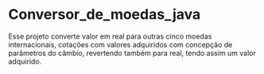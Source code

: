 # Conversor_de_moedas_java
Esse projeto converte valor em real para outras cinco moedas internacionais, cotações com valores adquiridos com concepção de parâmetros do câmbio, revertendo também para real, tendo assim um valor adquirido.
